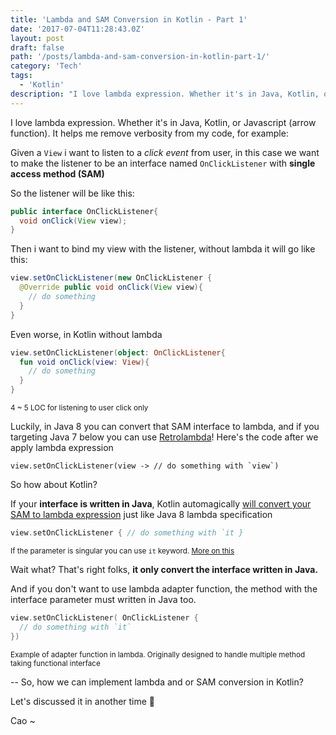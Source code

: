 ```yaml
---
title: 'Lambda and SAM Conversion in Kotlin - Part 1'
date: '2017-07-04T11:28:43.0Z'
layout: post
draft: false
path: '/posts/lambda-and-sam-conversion-in-kotlin-part-1/'
category: 'Tech'
tags:
  - 'Kotlin'
description: "I love lambda expression. Whether it's in Java, Kotlin, or Javascript (arrow function). It helps me remove verbosity from my code"
---
```


I love lambda expression. Whether it's in Java, Kotlin, or Javascript (arrow function). It helps me remove verbosity from my code, for example:

Given a `View` i want to listen to a _click event_ from user, in this case we want to make the listener to be an interface named `OnClickListener` with **single access method (SAM)**

So the listener will be like this:

```java
public interface OnClickListener{
  void onClick(View view);
}
```

Then i want to bind my view with the listener, without lambda it will go like this:

```java
view.setOnClickListener(new OnClickListener {
  @Override public void onClick(View view){
    // do something
  }
}
```

Even worse, in Kotlin without lambda

```kotlin
view.setOnClickListener(object: OnClickListener{
  fun void onClick(view: View){
    // do something
  }
}
```

<small>4 ~ 5 LOC for listening to user click only</small>

Luckily, in Java 8 you can convert that SAM interface to lambda, and if you targeting Java 7 below you can use [Retrolambda](https://github.com/evant/gradle-retrolambda)! Here's the code after we apply lambda expression

```language-java
view.setOnClickListener(view -> // do something with `view`)
```

So how about Kotlin?

If your **interface is written in Java**, Kotlin automagically [will convert your SAM to lambda expression](https://kotlinlang.org/docs/reference/java-interop.html) just like Java 8 lambda specification

```kotlin
view.setOnClickListener { // do something with `it }
```

<small>If the parameter is singular you can use `it` keyword. [More on this](https://kotlinlang.org/docs/reference/lambdas.html#it-implicit-name-of-a-single-parameter)</small>

Wait what?
That's right folks, **it only convert the interface written in Java.**

And if you don't want to use lambda adapter function, the method with the interface parameter must written in Java too.

```kotlin
view.setOnClickListener( OnClickListener {
  // do something with `it`
})
```

<small>Example of adapter function in lambda. Originally designed to handle multiple method taking functional interface</small>

--
So, how we can implement lambda and or SAM conversion in Kotlin?

Let's discussed it in another time 👋

Cao ~
